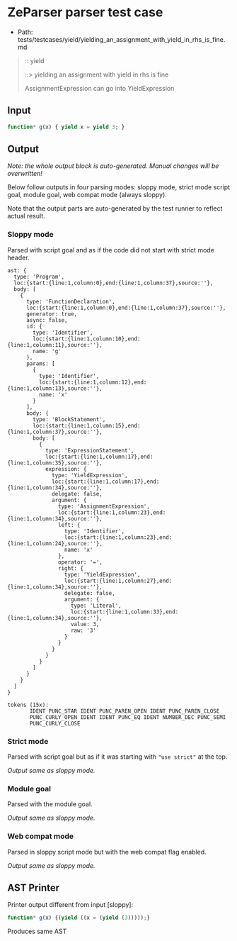 # ZeParser parser test case

- Path: tests/testcases/yield/yielding_an_assignment_with_yield_in_rhs_is_fine.md

> :: yield
>
> ::> yielding an assignment with yield in rhs is fine
>
> AssignmentExpression can go into YieldExpression

## Input

`````js
function* g(x) { yield x = yield 3; }
`````

## Output

_Note: the whole output block is auto-generated. Manual changes will be overwritten!_

Below follow outputs in four parsing modes: sloppy mode, strict mode script goal, module goal, web compat mode (always sloppy).

Note that the output parts are auto-generated by the test runner to reflect actual result.

### Sloppy mode

Parsed with script goal and as if the code did not start with strict mode header.

`````
ast: {
  type: 'Program',
  loc:{start:{line:1,column:0},end:{line:1,column:37},source:''},
  body: [
    {
      type: 'FunctionDeclaration',
      loc:{start:{line:1,column:0},end:{line:1,column:37},source:''},
      generator: true,
      async: false,
      id: {
        type: 'Identifier',
        loc:{start:{line:1,column:10},end:{line:1,column:11},source:''},
        name: 'g'
      },
      params: [
        {
          type: 'Identifier',
          loc:{start:{line:1,column:12},end:{line:1,column:13},source:''},
          name: 'x'
        }
      ],
      body: {
        type: 'BlockStatement',
        loc:{start:{line:1,column:15},end:{line:1,column:37},source:''},
        body: [
          {
            type: 'ExpressionStatement',
            loc:{start:{line:1,column:17},end:{line:1,column:35},source:''},
            expression: {
              type: 'YieldExpression',
              loc:{start:{line:1,column:17},end:{line:1,column:34},source:''},
              delegate: false,
              argument: {
                type: 'AssignmentExpression',
                loc:{start:{line:1,column:23},end:{line:1,column:34},source:''},
                left: {
                  type: 'Identifier',
                  loc:{start:{line:1,column:23},end:{line:1,column:24},source:''},
                  name: 'x'
                },
                operator: '=',
                right: {
                  type: 'YieldExpression',
                  loc:{start:{line:1,column:27},end:{line:1,column:34},source:''},
                  delegate: false,
                  argument: {
                    type: 'Literal',
                    loc:{start:{line:1,column:33},end:{line:1,column:34},source:''},
                    value: 3,
                    raw: '3'
                  }
                }
              }
            }
          }
        ]
      }
    }
  ]
}

tokens (15x):
       IDENT PUNC_STAR IDENT PUNC_PAREN_OPEN IDENT PUNC_PAREN_CLOSE
       PUNC_CURLY_OPEN IDENT IDENT PUNC_EQ IDENT NUMBER_DEC PUNC_SEMI
       PUNC_CURLY_CLOSE
`````

### Strict mode

Parsed with script goal but as if it was starting with `"use strict"` at the top.

_Output same as sloppy mode._

### Module goal

Parsed with the module goal.

_Output same as sloppy mode._

### Web compat mode

Parsed in sloppy script mode but with the web compat flag enabled.

_Output same as sloppy mode._

## AST Printer

Printer output different from input [sloppy]:

````js
function* g(x) {(yield ((x = (yield (3)))));}
````

Produces same AST
